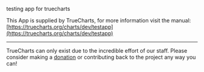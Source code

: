 testing app for truecharts

This App is supplied by TrueCharts, for more information visit the manual: [https://truecharts.org/charts/dev/testapp](https://truecharts.org/charts/dev/testapp)

---

TrueCharts can only exist due to the incredible effort of our staff.
Please consider making a [donation](https://truecharts.org/sponsor) or contributing back to the project any way you can!
